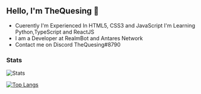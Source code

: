 ## Hello, I'm TheQuesing 👋

- Cuerently I'm Experienced In HTML5, CSS3 and JavaScript I'm Learning Python,TypeScript and ReactJS
- I am a Developer at RealmBot and Antares Network
- Contact me on Discord TheQuesing#8790

### Stats

![Stats](https://github-readme-stats.vercel.app/api?username=thequesing&show_icons=true&theme=tokyonight)


[![Top Langs](https://github-readme-stats.vercel.app/api/top-langs/?username=thequesing&layout=compact)](https://github.com/anuraghazra/github-readme-stats)


